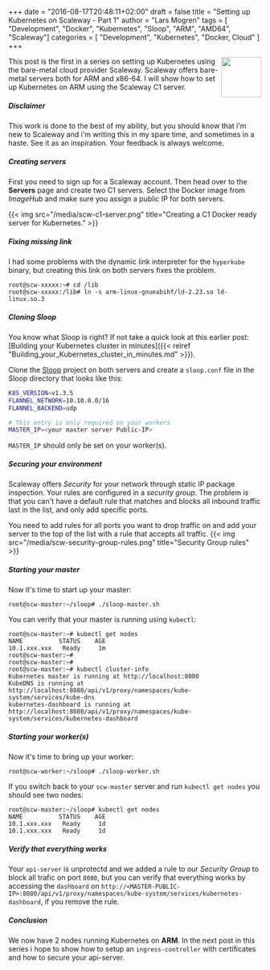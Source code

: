 +++
date = "2016-08-17T20:48:11+02:00"
draft = false
title = "Setting up Kubernetes on Scaleway - Part 1"
author = "Lars Mogren"
tags = [ "Development", "Docker", "Kubernetes", "Sloop", "ARM", "AMD64", "Scaleway"]
categories = [ "Development", "Kubernetes", "Docker, Cloud" ]
+++

<a href="http://scaleway.com">
<img src="https://www.scaleway.com/img/scaleway.f0e4.svg" style="float:right;height:80px"></a>

This post is the first in a series on setting up Kubernetes using the bare-metal cloud provider Scaleway. Scaleway offers bare-metal servers both for ARM and x86-64. I will show how to
set up Kubernetes on ARM using the Scaleway C1 server.
<!--more-->

##### Disclaimer

This work is done to the best of my ability, but you should know that i'm new to Scaleway and i'm writing this in my spare time, and sometimes in a haste. See it as an inspiration. Your feedback is always welcome.

##### Creating servers

First you need to sign up for a Scaleway account. Then head over to the **Servers** page and create two C1 servers. Select the Docker image from *ImageHub* and make sure you assign a public IP for both servers.

{{< img src="/media/scw-c1-server.png" title="Creating a C1 Docker ready server for Kubernetes." >}}

##### Fixing missing link

I had some problems with the dynamic link interpreter for the `hyperkube` binary, but creating this link on both servers fixes the problem.

```shell
root@scw-xxxxx:~# cd /lib
root@scw-xxxxx:/lib# ln -s arm-linux-gnueabihf/ld-2.23.so ld-linux.so.3
```

##### Cloning Sloop

You know what Sloop is right? If not take a quick look at this earlier post: [Building your Kubernetes cluster in minutes]({{< relref "Building_your_Kubernetes_cluster_in_minutes.md" >}}).

Clone the [Sloop](https://github.com/kodbasen/sloop) project on both servers and
create a `sloop.conf` file in the Sloop directory that looks like this:

```bash
K8S_VERSION=v1.3.5
FLANNEL_NETWORK=10.10.0.0/16
FLANNEL_BACKEND=udp

# This entry is only required on your workers
MASTER_IP=<your master server Public-IP>
```
`MASTER_IP` should only be set on your worker(s).

##### Securing your environment

Scaleway offers _Security_ for your network through static IP package inspection. Your rules are configured in a _security group_. The problem is that you can't have a default rule that matches and blocks all inbound traffic last in the list, and only add specific ports.

You need to add rules for all ports you want to drop traffic on and add your server to the top of the list with a rule that accepts all traffic.
{{< img src="/media/scw-security-group-rules.png" title="Security Group rules" >}}

##### Starting your master

Now it's time to start up your master:

```shell
root@scw-master:~/sloop# ./sloop-master.sh
```
You can verify that your master is running using `kubectl`:

```shell
root@scw-master:~# kubectl get nodes
NAME          STATUS    AGE
10.1.xxx.xxx   Ready     1m
root@scw-master:~#
root@scw-master:~#
root@scw-master:~# kubectl cluster-info
Kubernetes master is running at http://localhost:8080
KubeDNS is running at http://localhost:8080/api/v1/proxy/namespaces/kube-system/services/kube-dns
kubernetes-dashboard is running at http://localhost:8080/api/v1/proxy/namespaces/kube-system/services/kubernetes-dashboard
```

##### Starting your worker(s)

Now it's time to bring up your worker:

```shell
root@scw-worker:~/sloop# ./sloop-worker.sh
```

If you switch back to your `scw-master` server and run `kubectl get nodes` you
should see two nodes:

```shell
root@scw-master:~/sloop# kubectl get nodes
NAME          STATUS    AGE
10.1.xxx.xxx   Ready     1d
10.1.xxx.xxx   Ready     1d
```

##### Verify that everything works

Your `api-server` is unprotectd and we added a rule to our _Security Group_ to block all trafic on port `8080`, but you can verify that everything works by accessing the
`dashboard` on `http://<MASTER-PUBLIC-IP>:8080/api/v1/proxy/namespaces/kube-system/services/kubernetes-dashboard`, if you remove the rule.

##### Conclusion

We now have 2 nodes running Kubernetes on __ARM__. In the next post in this series i hope to show how to setup an `ingress-controller` with certificates and how to secure your api-server.
